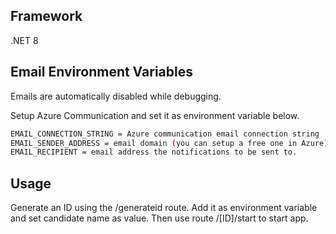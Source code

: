 ## Framework
.NET 8

## Email Environment Variables

Emails are automatically disabled while debugging. 

Setup Azure Communication and set it as environment variable below. 
```bash
EMAIL_CONNECTION_STRING = Azure communication email connection string
EMAIL_SENDER_ADDRESS = email domain (you can setup a free one in Azure)
EMAIL_RECIPIENT = email address the notifications to be sent to.
```

## Usage
Generate an ID using the /generateid route. Add it as environment variable and set candidate name as value. Then use route /[ID]/start to start app.
